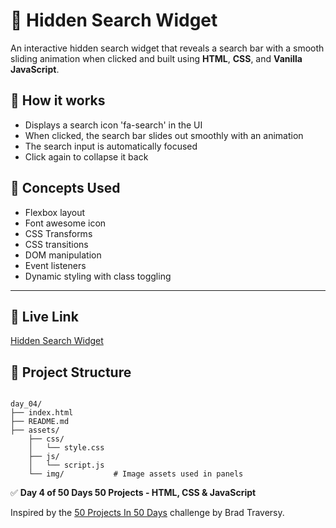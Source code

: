 # 🌟 Hidden Search Widget

An interactive hidden search widget that reveals a search bar with a smooth sliding animation when clicked and built using **HTML**, **CSS**, and **Vanilla JavaScript**.


## 🚀 How it works
- Displays a search icon 'fa-search' in the UI
- When clicked, the search bar slides out smoothly with an animation
- The search input is automatically focused
- Click again to collapse it back


## 🧠 Concepts Used

- Flexbox layout  
- Font awesome icon
- CSS Transforms
- CSS transitions  
- DOM manipulation  
- Event listeners  
- Dynamic styling with class toggling

---

## 🔗 Live Link

<a href="https://toaufik.github.io/50-projects-50-Days/day_04/index.html" target="_blank">Hidden Search Widget</a>


## 📁 Project Structure

```

day_04/
├── index.html              
├── README.md               
├── assets/
    ├── css/
    │   └── style.css
    ├── js/
    │   └── script.js
    └── img/           # Image assets used in panels

```

✅ **Day 4 of 50 Days 50 Projects -  HTML, CSS & JavaScript**

Inspired by the [50 Projects In 50 Days](https://www.udemy.com/course/50-projects-50-days/) challenge by Brad Traversy.
